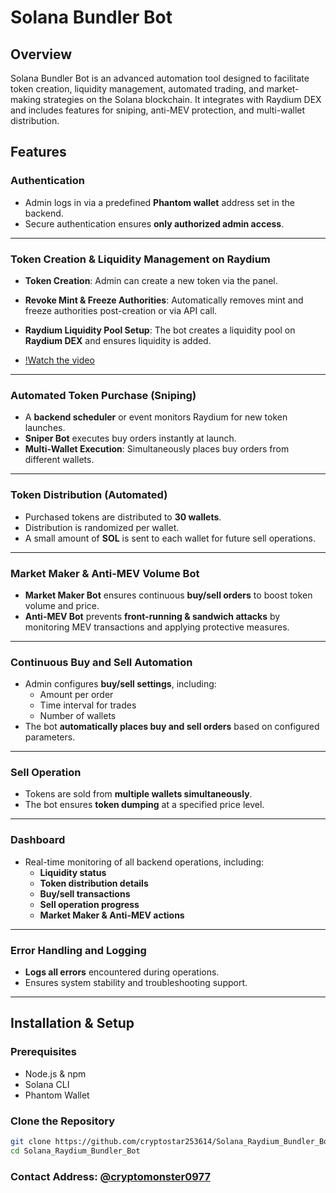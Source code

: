 # Solana Bundler Bot

## Overview
Solana Bundler Bot is an advanced automation tool designed to facilitate token creation, liquidity management, automated trading, and market-making strategies on the Solana blockchain. It integrates with Raydium DEX and includes features for sniping, anti-MEV protection, and multi-wallet distribution.

## Features

### Authentication
- Admin logs in via a predefined **Phantom wallet** address set in the backend.
- Secure authentication ensures **only authorized admin access**.

---

### Token Creation & Liquidity Management on Raydium
- **Token Creation**: Admin can create a new token via the panel.
- **Revoke Mint & Freeze Authorities**: Automatically removes mint and freeze authorities post-creation or via API call.
- **Raydium Liquidity Pool Setup**: The bot creates a liquidity pool on **Raydium DEX** and ensures liquidity is added.

- [!Watch the video](https://raw.githubusercontent.com/cryptostar253614/Solana_Raydium_Bundler_Bot/main/1.mp4)

---

### Automated Token Purchase (Sniping)
- A **backend scheduler** or event monitors Raydium for new token launches.
- **Sniper Bot** executes buy orders instantly at launch.
- **Multi-Wallet Execution**: Simultaneously places buy orders from different wallets.

---

### Token Distribution (Automated)
- Purchased tokens are distributed to **30 wallets**.
- Distribution is randomized per wallet.
- A small amount of **SOL** is sent to each wallet for future sell operations.

---

### Market Maker & Anti-MEV Volume Bot
- **Market Maker Bot** ensures continuous **buy/sell orders** to boost token volume and price.
- **Anti-MEV Bot** prevents **front-running & sandwich attacks** by monitoring MEV transactions and applying protective measures.

---

### Continuous Buy and Sell Automation
- Admin configures **buy/sell settings**, including:
  - Amount per order
  - Time interval for trades
  - Number of wallets
- The bot **automatically places buy and sell orders** based on configured parameters.

---

### Sell Operation
- Tokens are sold from **multiple wallets simultaneously**.
- The bot ensures **token dumping** at a specified price level.

---

### Dashboard
- Real-time monitoring of all backend operations, including:
  - **Liquidity status**
  - **Token distribution details**
  - **Buy/sell transactions**
  - **Sell operation progress**
  - **Market Maker & Anti-MEV actions**

---

### Error Handling and Logging
- **Logs all errors** encountered during operations.
- Ensures system stability and troubleshooting support.

---

## Installation & Setup

### Prerequisites
- Node.js & npm
- Solana CLI
- Phantom Wallet

### Clone the Repository
```bash
git clone https://github.com/cryptostar253614/Solana_Raydium_Bundler_Bot.git
cd Solana_Raydium_Bundler_Bot
```
### Contact Address: [@cryptomonster0977](https://t.me/cryptomonster0977)
